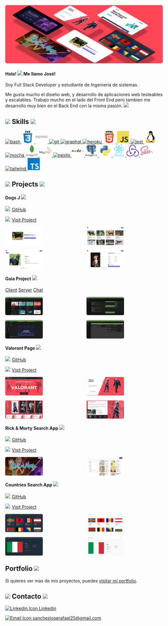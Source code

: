 <img src="./Github_header.png" alt="Github_header" style="border-radius:5px;" />

#### Hola! <img src="https://github.githubassets.com/images/icons/emoji/unicode/1f44b.png" height="20"/> Me llamo José!

Soy Full Stack Developer y estudiante de Ingeniería de sistemas.

Me gusta mucho el diseño web, y desarrollo de aplicaciones web testeables y escalables. Trabajo mucho en el lado del Front End pero tambien me desarrollo muy bien en el Back End con la misma pasión. <img src="https://github.githubassets.com/images/icons/emoji/unicode/1f4aa.png" height="15"/>

## <img src="https://github.githubassets.com/images/icons/emoji/unicode/1f525.png" height="20"/> Skills <img src="https://github.githubassets.com/images/icons/emoji/unicode/1f525.png" height="20"/>

<p align="left"> <a href="https://www.gnu.org/software/bash/" target="_blank" rel="noreferrer"> <img src="https://www.vectorlogo.zone/logos/gnu_bash/gnu_bash-icon.svg" alt="bash" width="40" height="40"/> </a> <a href="https://www.w3schools.com/css/" target="_blank" rel="noreferrer"> <img src="https://raw.githubusercontent.com/devicons/devicon/master/icons/css3/css3-original-wordmark.svg" alt="css3" width="40" height="40"/> </a> <a href="https://expressjs.com" target="_blank" rel="noreferrer"> <img src="https://raw.githubusercontent.com/devicons/devicon/master/icons/express/express-original-wordmark.svg" alt="express" width="40" height="40"/> </a> <a href="https://git-scm.com/" target="_blank" rel="noreferrer"> <img src="https://www.vectorlogo.zone/logos/git-scm/git-scm-icon.svg" alt="git" width="40" height="40"/> </a> <a href="https://graphql.org" target="_blank" rel="noreferrer"> <img src="https://www.vectorlogo.zone/logos/graphql/graphql-icon.svg" alt="graphql" width="40" height="40"/> </a> <a href="https://heroku.com" target="_blank" rel="noreferrer"> <img src="https://www.vectorlogo.zone/logos/heroku/heroku-icon.svg" alt="heroku" width="40" height="40"/> </a> <a href="https://www.w3.org/html/" target="_blank" rel="noreferrer"> <img src="https://raw.githubusercontent.com/devicons/devicon/master/icons/html5/html5-original-wordmark.svg" alt="html5" width="40" height="40"/> </a> <a href="https://developer.mozilla.org/en-US/docs/Web/JavaScript" target="_blank" rel="noreferrer"> <img src="https://raw.githubusercontent.com/devicons/devicon/master/icons/javascript/javascript-original.svg" alt="javascript" width="40" height="40"/> </a> <a href="https://jestjs.io" target="_blank" rel="noreferrer"> <img src="https://www.vectorlogo.zone/logos/jestjsio/jestjsio-icon.svg" alt="jest" width="40" height="40"/> </a> <a href="https://www.linux.org/" target="_blank" rel="noreferrer"> <img src="https://raw.githubusercontent.com/devicons/devicon/master/icons/linux/linux-original.svg" alt="linux" width="40" height="40"/> </a> <a href="https://mochajs.org" target="_blank" rel="noreferrer"> <img src="https://www.vectorlogo.zone/logos/mochajs/mochajs-icon.svg" alt="mocha" width="40" height="40"/> </a> <a href="https://www.mongodb.com/" target="_blank" rel="noreferrer"> <img src="https://raw.githubusercontent.com/devicons/devicon/master/icons/mongodb/mongodb-original-wordmark.svg" alt="mongodb" width="40" height="40"/> </a> <a href="https://www.mysql.com/" target="_blank" rel="noreferrer"> <img src="https://raw.githubusercontent.com/devicons/devicon/master/icons/mysql/mysql-original-wordmark.svg" alt="mysql" width="40" height="40"/> </a> <a href="https://nextjs.org/" target="_blank" rel="noreferrer"> <img src="https://cdn.worldvectorlogo.com/logos/nextjs-2.svg" alt="nextjs" width="40" height="40"/> </a> <a href="https://nodejs.org" target="_blank" rel="noreferrer"> <img src="https://raw.githubusercontent.com/devicons/devicon/master/icons/nodejs/nodejs-original-wordmark.svg" alt="nodejs" width="40" height="40"/> </a> <a href="https://www.postgresql.org" target="_blank" rel="noreferrer"> <img src="https://raw.githubusercontent.com/devicons/devicon/master/icons/postgresql/postgresql-original-wordmark.svg" alt="postgresql" width="40" height="40"/> </a> <a href="https://www.python.org" target="_blank" rel="noreferrer"> <img src="https://raw.githubusercontent.com/devicons/devicon/master/icons/python/python-original.svg" alt="python" width="40" height="40"/> </a> <a href="https://reactjs.org/" target="_blank" rel="noreferrer"> <img src="https://raw.githubusercontent.com/devicons/devicon/master/icons/react/react-original-wordmark.svg" alt="react" width="40" height="40"/> </a> <a href="https://redux.js.org" target="_blank" rel="noreferrer"> <img src="https://raw.githubusercontent.com/devicons/devicon/master/icons/redux/redux-original.svg" alt="redux" width="40" height="40"/> </a> <a href="https://sass-lang.com" target="_blank" rel="noreferrer"> <img src="https://raw.githubusercontent.com/devicons/devicon/master/icons/sass/sass-original.svg" alt="sass" width="40" height="40"/> </a> <a href="https://tailwindcss.com/" target="_blank" rel="noreferrer"> <img src="https://www.vectorlogo.zone/logos/tailwindcss/tailwindcss-icon.svg" alt="tailwind" width="40" height="40"/> </a> <a href="https://www.typescriptlang.org/" target="_blank" rel="noreferrer"> <img src="https://raw.githubusercontent.com/devicons/devicon/master/icons/typescript/typescript-original.svg" alt="typescript" width="40" height="40"/> </a> </p>

## <img src="https://github.githubassets.com/images/icons/emoji/unicode/1f48e.png" height="20"/> Projects <img src="https://github.githubassets.com/images/icons/emoji/unicode/1f48e.png" height="20"/>

#### Dogs J <img src="https://github.githubassets.com/images/icons/emoji/unicode/1f436.png" height="18"/>

<img src="https://github.githubassets.com/images/icons/emoji/unicode/1f4bb.png" height="18" style="margin-right:5px;"/>[GitHub](https://github.com/JRS-Developer/PI-Dogs)

<img src="https://github.githubassets.com/images/icons/emoji/unicode/1f415.png" height="18" style="margin-right:5px;"/>[Visit Project](https://jrs-dogs.netlify.app/)

<p style="display:grid;grid-template-columns:repeat(2,1fr);gap:1rem;">
<img src="./Projects/Dogs J/Dogs J - Home Page.jpg" style="border-radius:4px;height:100%;" width="49%"/>
<img src="./Projects/Dogs J/Dogs J - Search Page.jpg" style="border-radius:4px;height:100%;" width="49%"/>
<img src="./Projects/Dogs J/Dogs J - Dog Page.jpg" style="border-radius:4px;height:100%" width="49%"/>
<img src="./Projects/Dogs J/Dogs J - Create Breed Page.jpg" style="border-radius:4px;height:100%;" width="49%"/>
</p>

#### Gaia Project <img src="https://github.githubassets.com/images/icons/emoji/unicode/1f30e.png" height="18"/>

[Client](https://github.com/JRS-Developer/pf-client) [Server](https://github.com/JRS-Developer/pf-server) [Chat](https://github.com/JRS-Developer/pf-chat)

<p style="display:grid;grid-template-columns:repeat(2,1fr);gap:1rem;">
<img src="./Projects/Gaia/Gaia - Classroom.png" style="border-radius:4px;height:100%;" width="49%"/>
<img src="./Projects/Gaia/Gaia - Chat.png" style="border-radius:4px;height:100%;" width="49%"/>
<img src="./Projects/Gaia/Gaia - Publications.png" style="border-radius:4px;height:100%" width="49%"/>
<img src="./Projects/Gaia/Gaia - Tareas.png" style="border-radius:4px;height:100%;" width="49%"/>
</p>

#### Valorant Page <img src="https://github.githubassets.com/images/icons/emoji/unicode/1f3ae.png" height="18"/>

<img src="https://github.githubassets.com/images/icons/emoji/unicode/1f4bb.png" height="18" style="margin-right:5px;"/>[GitHub](https://github.com/JRS-Developer/valorant)

<img src="https://github.githubassets.com/images/icons/emoji/unicode/1f3ae.png" height="18" style="margin-right:5px;"/>[Visit Project](https://jrs-developer.github.io/valorant/)

<p style="display:grid;grid-template-columns:repeat(2,1fr);gap:1rem;">
<img src="./Projects/Valorant/Valorant - Home Page.jpg" style="border-radius:4px;height:100%;" width="49%"/>
<img src="./Projects/Valorant/Valorant - Home Page Agents Section.jpg" style="border-radius:4px;height:100%;" width="49%"/>
<img src="./Projects/Valorant/Valorant - Agents Page.jpg" style="border-radius:4px;height:100%;" width="49%"/>
<img src="./Projects/Valorant/Valorant - Agents Page - Jett.jpg" style="border-radius:4px;height:100%" width="49%"/>
</p>

#### Rick & Morty Search App <img src="https://github.githubassets.com/images/icons/emoji/unicode/1f4fa.png" height="18"/>

<img src="https://github.githubassets.com/images/icons/emoji/unicode/1f4bb.png" height="18" style="margin-right:5px;"/>[GitHub](https://github.com/JRS-Developer/rick-morty)

<img src="https://github.githubassets.com/images/icons/emoji/unicode/1f4fa.png" height="18" style="margin-right:5px;"/>[Visit Project](https://jrs-developer.github.io/rick-morty/)

<p style="display:grid;grid-template-columns:repeat(2,1fr);gap:1rem;">
<img src="./Projects/Rick & Morty/Rick & Morty - Home Page.jpg" style="border-radius:4px;height:100%;" width="49%"/>
<img src="./Projects/Rick & Morty/Rick & Morty - Results Page.jpg" style="border-radius:4px;height:100%;" width="49%"/>
</p>

#### Countries Search App <img src="https://github.githubassets.com/images/icons/emoji/unicode/1f30e.png" height="18"/>

<img src="https://github.githubassets.com/images/icons/emoji/unicode/1f4bb.png" height="18" style="margin-right:5px;"/>[GitHub](https://github.com/JRS-Developer/rick-morty)

<img src="https://github.githubassets.com/images/icons/emoji/unicode/1f30e.png" height="18" style="margin-right:5px;"/>[Visit Project](https://jrs-developer.github.io/rick-morty/)

<p style="display:grid;grid-template-columns:repeat(2,1fr);gap:1rem;">
<img src="./Projects/Countries/Countries - Home Page.jpg" style="border-radius:4px;height:100%;" width="49%"/>
<img src="./Projects/Countries/Countries - Home Page - Light Mode.jpg" style="border-radius:4px;height:100%;" width="49%"/>
<img src="./Projects/Countries/Countries - Country Page.jpg" style="border-radius:4px;height:100%;" width="49%"/>
<img src="./Projects/Countries/Countries - Country Page - Light Mode.jpg" style="border-radius:4px;height:100%;" width="49%"/>
</p>

## Portfolio <img src="https://github.githubassets.com/images/icons/emoji/unicode/1f4bc.png" height="18"/>

Si quieres ver mas de mis proyectos, puedes [visitar mi portfolio](https://jrs-dev.netlify.app/).

## <img src="https://github.githubassets.com/images/icons/emoji/unicode/1f4dd.png" height="20"/> Contacto <img src="https://github.githubassets.com/images/icons/emoji/unicode/1f4dd.png" height="20"/>

<a href="https://www.linkedin.com/in/jose-jrs"><img src="https://cdn.jsdelivr.net/gh/devicons/devicon/icons/linkedin/linkedin-original.svg" alt="Linkedin Icon" height="15"/> Linkedin </a>

<a href="mailto:sanchezjoserafael25@gmail.com"><img src="https://github.githubassets.com/images/icons/emoji/unicode/2709.png" alt="Email Icon" height="15" /> sanchezjoserafael25@gmail.com </a>

